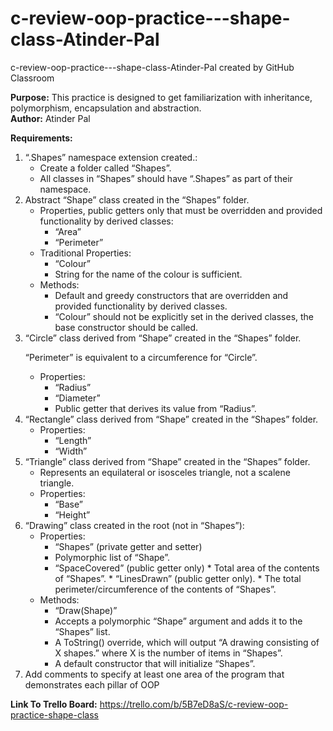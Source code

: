# c-review-oop-practice---shape-class-Atinder-Pal
c-review-oop-practice---shape-class-Atinder-Pal created by GitHub Classroom

**Purpose:** This practice is designed to get familiarization with inheritance, polymorphism, encapsulation and abstraction. </br>
**Author:** Atinder Pal

**Requirements:**
1. “.Shapes” namespace extension created.:
      * Create a folder called “Shapes”.
      * All classes in “Shapes” should have “.Shapes” as part of their namespace.
2. Abstract “Shape” class created in the “Shapes” folder.
    * Properties, public getters only that must be overridden and provided functionality by derived classes:
         * “Area”
         * “Perimeter”
    * Traditional Properties:
         * “Colour”
         * String for the name of the colour is sufficient.
    * Methods:
         * Default and greedy constructors that are overridden and provided functionality by derived classes. 
         * “Colour” should not be explicitly set in the derived classes, the base constructor should be called.
3. “Circle” class derived from “Shape” created in the “Shapes” folder.
          <p> “Perimeter” is equivalent to a circumference for “Circle”.</p>
    * Properties:
         * “Radius”
         * “Diameter”
         * Public getter that derives its value from “Radius”.
4. “Rectangle” class derived from “Shape” created in the “Shapes” folder.
    * Properties:
         * “Length”
         * “Width”
5. “Triangle” class derived from “Shape” created in the “Shapes” folder.
    * Represents an equilateral or isosceles triangle, not a scalene triangle.
    * Properties:
         * “Base”
         * “Height”
6. “Drawing” class created in the root (not in “Shapes”):
    * Properties:
         * “Shapes” (private getter and setter)
         * Polymorphic list of “Shape”.
         * “SpaceCovered” (public getter only)
          * Total area of the contents of “Shapes”.
          * “LinesDrawn” (public getter only).
          * The total perimeter/circumference of the contents of “Shapes”.
    * Methods:
        * “Draw(Shape)” 
        * Accepts a polymorphic “Shape” argument and adds it to the “Shapes” list.
        * A ToString() override, which will output “A drawing consisting of X shapes.” where X is the number of items in “Shapes”.
        * A default constructor that will initialize “Shapes”.
7. Add comments to specify at least one area of the program that demonstrates each pillar of OOP 


**Link To Trello Board:** https://trello.com/b/5B7eD8aS/c-review-oop-practice-shape-class
